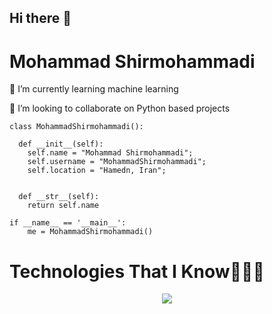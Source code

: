 ## Hi there 👋


  # Mohammad Shirmohammadi


🌱 I’m currently learning machine learning

👯 I’m looking to collaborate on Python based projects


    class MohammadShirmohammadi():
    
      def __init__(self):
        self.name = "Mohammad Shirmohammadi";
        self.username = "MohammadShirmohammadi";
        self.location = "Hamedn, Iran";
    
  
      def __str__(self):
        return self.name

    if __name__ == '__main__':
        me = MohammadShirmohammadi()


  #  Technologies That I Know👨🏻‍💻




<p align="center">
  <a href="https://skillicons.dev">
    <img src="https://skillicons.dev/icons?i=git,github,linux,mysql,pycharm,py,vscode,cs,anaconda" />
  </a>
</p>

<!--
**mohammadshirmohammadi589/mohammadshirmohammadi589** is a ✨ _special_ ✨ repository because its `README.md` (this file) appears on your GitHub profile.

Here are some ideas to get you started:

- 🔭 I’m currently working on ...
- 🌱 I’m currently learning ...
- 👯 I’m looking to collaborate on ...
- 🤔 I’m looking for help with ...
- 💬 Ask me about ...
- 📫 How to reach me: ...
- 😄 Pronouns: ...
- ⚡ Fun fact: ...
-->
